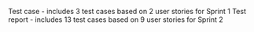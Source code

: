 

Test case - includes 3 test cases based on 2 user stories for Sprint 1
Test report - includes 13 test cases based on 9 user stories for Sprint 2
